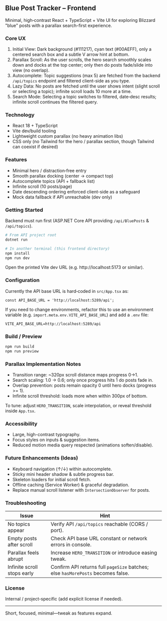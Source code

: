 ## Blue Post Tracker – Frontend

Minimal, high‑contrast React + TypeScript + Vite UI for exploring Blizzard "blue" posts with a parallax search-first experience.

### Core UX
1. Initial View: Dark background (#111217), cyan text (#00AEFF), only a centered search box and a subtle V arrow hint at bottom.
2. Parallax Scroll: As the user scrolls, the hero search smoothly scales down and docks at the top center; only then do posts fade/slide into view (no overlap).
3. Autocomplete: Topic suggestions (max 5) are fetched from the backend `/api/topics` endpoint and filtered client-side as you type.
4. Lazy Data: No posts are fetched until the user shows intent (slight scroll or selecting a topic); infinite scroll loads 10 more at a time.
5. Search Mode: Selecting a topic switches to filtered, date‑desc results; infinite scroll continues the filtered query.

### Technology
- React 18 + TypeScript
- Vite dev/build tooling
- Lightweight custom parallax (no heavy animation libs)
- CSS only (no Tailwind for the hero / parallax section, though Tailwind can coexist if desired)

### Features
- Minimal hero / distraction‑free entry
- Smooth parallax docking (center → compact top)
- Autocomplete topics (API + fallback list)
- Infinite scroll (10 posts/page)
- Date descending ordering enforced client-side as a safeguard
- Mock data fallback if API unreachable (dev only)

### Getting Started
Backend must run first (ASP.NET Core API providing `/api/BluePosts` & `/api/topics`).

```powershell
# From API project root
dotnet run

# In another terminal (this frontend directory)
npm install
npm run dev
```

Open the printed Vite dev URL (e.g. http://localhost:5173 or similar).

### Configuration
Currently the API base URL is hard‑coded in `src/App.tsx` as:
```
const API_BASE_URL = 'http://localhost:5289/api';
```
If you need to change environments, refactor this to use an environment variable (e.g. `import.meta.env.VITE_API_BASE_URL`) and add a `.env` file:
```
VITE_API_BASE_URL=http://localhost:5289/api
```

### Build / Preview
```powershell
npm run build
npm run preview
```

### Parallax Implementation Notes
- Transition range: ~320px scroll distance maps progress 0→1.
- Search scaling: 1.0 → 0.6; only once progress hits 1 do posts fade in.
- Overlap prevention: posts remain opacity 0 until hero docks (progress >= 1).
- Infinite scroll threshold: loads more when within 300px of bottom.

To tune: adjust `HERO_TRANSITION`, scale interpolation, or reveal threshold inside `App.tsx`.

### Accessibility
- Large, high-contrast typography.
- Focus styles on inputs & suggestion items.
- Reduced motion media query respected (animations soften/disable).

### Future Enhancements (Ideas)
- Keyboard navigation (↑/↓) within autocomplete.
- Sticky mini header shadow & subtle progress bar.
- Skeleton loaders for initial scroll fetch.
- Offline caching (Service Worker) & graceful degradation.
- Replace manual scroll listener with `IntersectionObserver` for posts.

### Troubleshooting
| Issue | Hint |
|-------|------|
| No topics appear | Verify API `/api/topics` reachable (CORS / port). |
| Empty posts after scroll | Check API base URL constant or network errors in console. |
| Parallax feels abrupt | Increase `HERO_TRANSITION` or introduce easing tweak. |
| Infinite scroll stops early | Confirm API returns full `pageSize` batches; else `hasMorePosts` becomes false. |

### License
Internal / project-specific (add explicit license if needed).

---
Short, focused, minimal—tweak as features expand.
